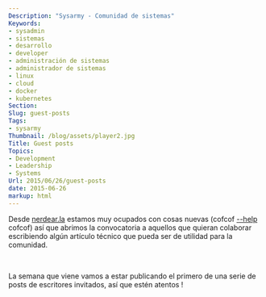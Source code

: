 ```yaml
---
Description: "Sysarmy - Comunidad de sistemas"
Keywords:
- sysadmin 
- sistemas
- desarrollo
- developer
- administración de sistemas
- administrador de sistemas
- linux
- cloud
- docker
- kubernetes
Section: 
Slug: guest-posts
Tags:
- sysarmy
Thumbnail: /blog/assets/player2.jpg
Title: Guest posts
Topics:
- Development
- Leadership
- Systems
Url: 2015/06/26/guest-posts
date: 2015-06-26
markup: html
---
```


<p>Desde <a href="https://www.youtube.com/watch?v=qA_DM3oIVD0">nerdear.la</a> estamos muy ocupados con cosas nuevas (cofcof <a href="https://help.sysarmy.com"> --help </a> cofcof) así que abrimos la convocatoria a aquellos que quieran colaborar escribiendo algún artículo técnico que pueda ser de utilidad para la comunidad.</p>
<p>&nbsp;</p>
<p>La semana que viene vamos a estar publicando el primero de una serie de posts de escritores invitados, así que estén atentos !</p>
<p>&nbsp;</p>
